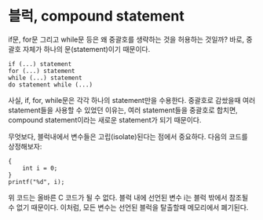 # 블럭, compound statement

if문, for문 그리고 while문 등은 왜 중괄호를 생략하는 것을 허용하는 것일까? 바로, 중괄호 자체가 하나의 문(statement)이기 때문이다.

```
if (...) statement
for (...) statement
while (...) statement
do statement while (...)
```

사실, if, for, while문은 각각 하나의 statement만을 수용한다. 중괄호로 감쌌을때 여러 statement들을 사용할 수 있었던 이유는, 여러 statement들을 중괄호로 합치면, compound
statement이라는 새로운 statement가 되기 때문이다.

무엇보다, 블럭내에서 변수들은 고립(isolate)된다는 점에서 중요하다. 다음의 코드를 상정해보자:

```
{
    int i = 0;
}
printf("%d", i);
```

위 코드는 올바른 C 코드가 될 수 없다. 블럭 내에 선언된 변수 i는 블럭 밖에서 참조될 수 없기 때문이다. 이처럼, 모든 변수는 선언된 블럭을 탈출할때 메모리에서 폐기된다.